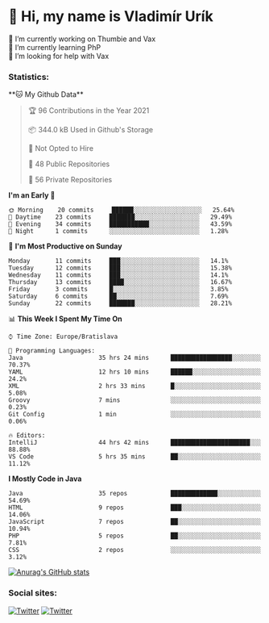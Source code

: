 <h1> 👋 Hi, my name is Vladimír Urík</h1>
<p>
 🔭 I’m currently working on Thumbie and Vax<br>
 🌱 I’m currently learning PhP<br>
 🤔 I’m looking for help with Vax<br>
</p>
<h3>Statistics:</h3>
<!--START_SECTION:waka-->
**🐱 My Github Data** 

> 🏆 96 Contributions in the Year 2021
 > 
> 📦 344.0 kB Used in Github's Storage 
 > 
> 🚫 Not Opted to Hire
 > 
> 📜 48 Public Repositories 
 > 
> 🔑 56 Private Repositories  
 > 
**I'm an Early 🐤** 

```text
🌞 Morning    20 commits     ██████░░░░░░░░░░░░░░░░░░░   25.64% 
🌆 Daytime    23 commits     ███████░░░░░░░░░░░░░░░░░░   29.49% 
🌃 Evening    34 commits     ███████████░░░░░░░░░░░░░░   43.59% 
🌙 Night      1 commits      ░░░░░░░░░░░░░░░░░░░░░░░░░   1.28%

```
📅 **I'm Most Productive on Sunday** 

```text
Monday       11 commits     ███░░░░░░░░░░░░░░░░░░░░░░   14.1% 
Tuesday      12 commits     ███░░░░░░░░░░░░░░░░░░░░░░   15.38% 
Wednesday    11 commits     ███░░░░░░░░░░░░░░░░░░░░░░   14.1% 
Thursday     13 commits     ████░░░░░░░░░░░░░░░░░░░░░   16.67% 
Friday       3 commits      █░░░░░░░░░░░░░░░░░░░░░░░░   3.85% 
Saturday     6 commits      ██░░░░░░░░░░░░░░░░░░░░░░░   7.69% 
Sunday       22 commits     ███████░░░░░░░░░░░░░░░░░░   28.21%

```


📊 **This Week I Spent My Time On** 

```text
⌚︎ Time Zone: Europe/Bratislava

💬 Programming Languages: 
Java                     35 hrs 24 mins      █████████████████░░░░░░░░   70.37% 
YAML                     12 hrs 10 mins      ██████░░░░░░░░░░░░░░░░░░░   24.2% 
XML                      2 hrs 33 mins       █░░░░░░░░░░░░░░░░░░░░░░░░   5.08% 
Groovy                   7 mins              ░░░░░░░░░░░░░░░░░░░░░░░░░   0.23% 
Git Config               1 min               ░░░░░░░░░░░░░░░░░░░░░░░░░   0.06%

🔥 Editors: 
IntelliJ                 44 hrs 42 mins      ██████████████████████░░░   88.88% 
VS Code                  5 hrs 35 mins       ██░░░░░░░░░░░░░░░░░░░░░░░   11.12%

```

**I Mostly Code in Java** 

```text
Java                     35 repos            █████████████░░░░░░░░░░░░   54.69% 
HTML                     9 repos             ███░░░░░░░░░░░░░░░░░░░░░░   14.06% 
JavaScript               7 repos             ██░░░░░░░░░░░░░░░░░░░░░░░   10.94% 
PHP                      5 repos             ██░░░░░░░░░░░░░░░░░░░░░░░   7.81% 
CSS                      2 repos             ░░░░░░░░░░░░░░░░░░░░░░░░░   3.12%

```



<!--END_SECTION:waka-->

[![Anurag's GitHub stats](https://github-readme-stats.vercel.app/api?username=vladimir-urik)](https://github.com/anuraghazra/github-readme-stats)

<h3>Social sites:</h3>
<p><a href="https://twitter.com/GGGEDR" target="_blank"><img alt="Twitter" src="https://img.shields.io/badge/twitter-%231DA1F2.svg?&style=for-the-badge&logo=twitter&logoColor=white" /></a> <a href="https://www.reddit.com/user/GGGEDR" target="_blank"><img alt="Twitter" src="https://img.shields.io/badge/reddit-%23FE6262.svg?&style=for-the-badge&logo=reddit&logoColor=white" /></a>
</p>
